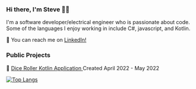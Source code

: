 ### Hi there, I'm Steve 👋🏼

I'm a software developer/electrical engineer who is passionate about code. Some of the languages I enjoy working in include C#, javascript, and Kotlin.

💬 You can reach me on <a href="https://www.linkedin.com/in/stevetamayo/">LinkedIn!</a>
### Public Projects

🎲 <a href="https://github.com/stamayodesign/dndCharApp">Dice Roller Kotlin Application </a> Created April 2022 - May 2022 

[![Top Langs](https://github-readme-stats.vercel.app/api/top-langs/?username=stamayodesign&layout=pie)](https://github.com/anuraghazra/github-readme-stats)

